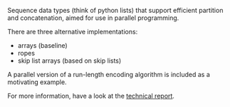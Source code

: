 Sequence data types (think of python lists) that support efficient partition and
concatenation, aimed for use in parallel programming.

There are three alternative implementations:

 - arrays (baseline)
 - ropes
 - skip list arrays (based on skip lists)

A parallel version of a run-length encoding algorithm is included as a
motivating example.

For more information, have a look at the [technical
report](http://kkourt.io/papers/pards-tr-2015.pdf).
